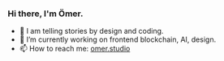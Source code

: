 ### Hi there, I'm Ömer.

- 🎨 I am telling stories by design and coding.
- 🔭 I’m currently working on frontend blockchain, AI, design.
- 📫 How to reach me: [omer.studio](https://omer.studio)
